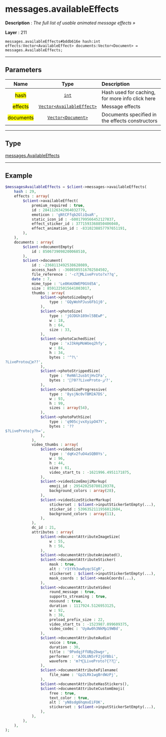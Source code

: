 # messages.availableEffects

**Description** : *The full list of usable animated message effects »*

**Layer** : 211

```tl
messages.availableEffects#bddb616e hash:int effects:Vector<AvailableEffect> documents:Vector<Document> = messages.AvailableEffects;
```

---

## Parameters

| Name | Type | Description |
| :---: | :---: | :--- |
| <mark>hash</mark> | [`int`](type/int) | Hash used for caching, for more info click here |
| <mark>effects</mark> | [`Vector<AvailableEffect>`](type/AvailableEffect) | Message effects |
| <mark>documents</mark> | [`Vector<Document>`](type/Document) | Documents specified in the effects constructors |

---

## Type

[messages.AvailableEffects](type/messages.AvailableEffects)

---

## Example

```php
$messagesAvailableEffects = $client->messages->availableEffects(
	hash : 29,
	effects : array(
		$client->availableEffect(
			premium_required : true,
			id : 2841126342964032779,
			emoticon : 'gNtCFfqb2GliQuaR',
			static_icon_id : -6001799566452127837,
			effect_sticker_id : 3771593368850406040,
			effect_animation_id : -8310238857797651191,
		),
	),
	documents : array(
		$client->documentEmpty(
			id : 8506739098200068510,
		),
		$client->document(
			id : -2368113492538628089,
			access_hash : -3608505516702584502,
			file_reference : '-c?MLiveProto?x??q',
			date : 7,
			mime_type : 'Le8KmUOWEP0GVd5A',
			size : 8591225015641003017,
			thumbs : array(
				$client->photoSizeEmpty(
					type : 'GQyWohPJus6Fb1j0',
				),
				$client->photoSize(
					type : 'jOJDGh189nl5BEwP',
					w : 18,
					h : 64,
					size : 33,
				),
				$client->photoCachedSize(
					type : 'xJ3kHpMoWUeq2hfy',
					w : 84,
					h : 34,
					bytes : '^?\'
?LiveProtoue??',
				),
				$client->photoStrippedSize(
					type : 'ReN6l2usbtjHvIFa',
					bytes : '?0??LiveProto-ۊ/?',
				),
				$client->photoSizeProgressive(
					type : '8ysjNc0vTBM2A7DS',
					w : 93,
					h : 99,
					sizes : array(54),
				),
				$client->photoPathSize(
					type : 'q905cjvxXyipO47Y',
					bytes : '??
$?LiveProto|y?h=',
				),
			),
			video_thumbs : array(
				$client->videoSize(
					type : 'dqKv2fuO4aSQB0Ys',
					w : 96,
					h : 44,
					size : 61,
					video_start_ts : -1621996.4951171875,
				),
				$client->videoSizeEmojiMarkup(
					emoji_id : 295420258780120378,
					background_colors : array(28),
				),
				$client->videoSizeStickerMarkup(
					stickerset : $client->inputStickerSetEmpty(...),
					sticker_id : 5396352111956012604,
					background_colors : array(11),
				),
			),
			dc_id : 21,
			attributes : array(
				$client->documentAttributeImageSize(
					w : 55,
					h : 56,
				),
				$client->documentAttributeAnimated(),
				$client->documentAttributeSticker(
					mask : true,
					alt : 'r1tYh3uw0yqcSCgR',
					stickerset : $client->inputStickerSetEmpty(...),
					mask_coords : $client->maskCoords(...),
				),
				$client->documentAttributeVideo(
					round_message : true,
					supports_streaming : true,
					nosound : true,
					duration : 1117924.5126953125,
					w : 92,
					h : 38,
					preload_prefix_size : 22,
					video_start_ts : -1523987.099609375,
					video_codec : 'UyAw0h3NkMp19WBd',
				),
				$client->documentAttributeAudio(
					voice : true,
					duration : 30,
					title : '9PodqjFfUBp2bwgr',
					performer : 'AJOLUN5rF2jGYBbi',
					waveform : 'm?ߞLiveProto?{??',
				),
				$client->documentAttributeFilename(
					file_name : 'Gp2LRk1wgBrdWzPj',
				),
				$client->documentAttributeHasStickers(),
				$client->documentAttributeCustomEmoji(
					free : true,
					text_color : true,
					alt : 'yN8sdg6hqmxEiFOK',
					stickerset : $client->inputStickerSetEmpty(...),
				),
			),
		),
	),
);
```